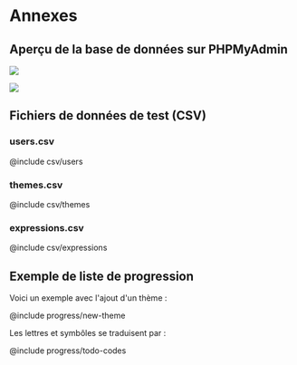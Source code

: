 # Annexes

## Aperçu de la base de données sur PHPMyAdmin

![](images/bonus/apercu-phpmyadmin.png)

![](images/bonus/table-expressions.png)

## Fichiers de données de test (CSV)

### users.csv

@include csv/users

### themes.csv

@include csv/themes

### expressions.csv

@include csv/expressions

## Exemple de liste de progression

Voici un exemple avec l'ajout d'un thème :

@include progress/new-theme

Les lettres et symbôles se traduisent par :

@include progress/todo-codes